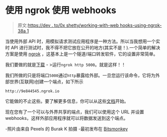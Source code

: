 # 使用 ngrok 使用 webhooks

> 原文:[https://dev . to/0x shetty/working-with-web hooks-using-ngrok-38a 1](https://dev.to/0xshetty/working-with-webhooks-using-ngrok-38a1)

当使用外部 API 时，用模拟请求测试应用程序是一种方法。所以当我想用一个实时 API 进行测试时，我不得不把它放在公开的地方(其实不是！).一个简单的解决方案是使用 [ngrok](https://ngrok.com/) ，这基本上是一个隧道/端口转发软件，它的设置非常简单。

我们要做的就是[下载](https://ngrok.com/download) - >运行`ngrok http 5000`。就是这样！！

我们所做的只是将端口`5000`通过`http`暴露给外部。一旦您运行该命令，它将为外部世界(互联网)创建一个端点，如下所示

`http://9e844545.ngrok.io`

它能做的不止这些。要了解更多信息，你可以从这些[文档](https://ngrok.com/docs)开始。

现在您有了一个可以与外界共享的端点，我们可以使用这个 URL 并设置 webhooks，这样外部应用程序就可以将数据发送到这个端点。

-照片由来自 Pexels 的 Burak K 拍摄
-最初发布在 [Bitsmonkey](http://bitsmonkey.in/blog/2019/04/23/ngrok)